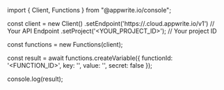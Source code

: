 import { Client, Functions } from "@appwrite.io/console";

const client = new Client()
    .setEndpoint('https://<REGION>.cloud.appwrite.io/v1') // Your API Endpoint
    .setProject('<YOUR_PROJECT_ID>'); // Your project ID

const functions = new Functions(client);

const result = await functions.createVariable({
    functionId: '<FUNCTION_ID>',
    key: '<KEY>',
    value: '<VALUE>',
    secret: false
});

console.log(result);
